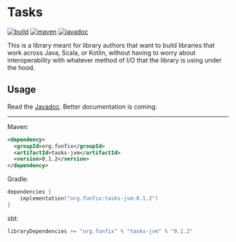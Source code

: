 # Tasks

[![build](https://github.com/funfix/tasks/actions/workflows/build.yaml/badge.svg)](https://github.com/funfix/tasks/actions/workflows/build.yaml) [![maven](https://img.shields.io/maven-central/v/org.funfix/tasks-jvm.svg)](https://central.sonatype.com/artifact/org.funfix/tasks-jvm) [![javadoc](https://javadoc.io/badge2/org.funfix/tasks-jvm/javadoc.svg)](https://javadoc.io/doc/org.funfix/tasks-jvm)

This is a library meant for library authors that want to build libraries that work across Java, Scala, or Kotlin, without having to worry about interoperability with whatever method of I/O that the library is using under the hood.

## Usage

Read the [Javadoc](https://javadoc.io/doc/org.funfix/tasks-jvm).
Better documentation is coming.

---

Maven:
```xml
<dependency>
  <groupId>org.funfix</groupId>
  <artifactId>tasks-jvm</artifactId>
  <version>0.1.2</version>
</dependency>
```

Gradle:
```kotlin
dependencies {
    implementation("org.funfix:tasks-jvm:0.1.2")
}
```

sbt:
```scala
libraryDependencies += "org.funfix" % "tasks-jvm" % "0.1.2"
```
